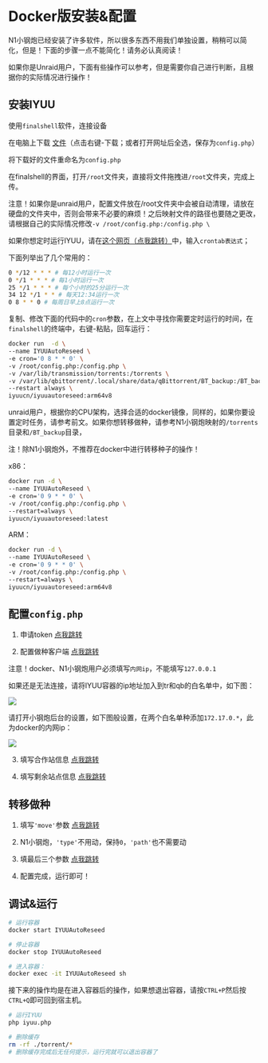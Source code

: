 # Docker版安装&配置

N1小钢炮已经安装了许多软件，所以很多东西不用我们单独设置，稍稍可以简化，但是！下面的步骤一点不能简化！请务必认真阅读！

如果你是Unraid用户，下面有些操作可以参考，但是需要你自己进行判断，且根据你的实际情况进行操作！

## 安装IYUU

使用`finalshell`软件，连接设备

在电脑上下载 [文件](https://raw.githubusercontent.com/ledccn/IYUUAutoReseed/master/config/config.sample.php)（点击右键-下载；或者打开网址后全选，保存为`config.php`）

将下载好的文件重命名为`config.php`

在finalshell的界面，打开`/root`文件夹，直接将文件拖拽进`/root`文件夹，完成上传。

注意！如果你是unraid用户，配置文件放在/root文件夹中会被自动清理，请放在硬盘的文件夹中，否则会带来不必要的麻烦！之后映射文件的路径也要随之更改，请根据自己的实际情况修改`-v /root/config.php:/config.php \`

如果你想定时运行IYUU，请在[这个网页（点我跳转）](https://tool.lu/crontab/)中，输入`crontab表达式`；

下面列举出了几个常用的：
```sh
0 */12 * * * # 每12小时运行一次
0 */1 * * * # 每1小时运行一次
25 */1 * * * # 每个小时的25分运行一次
34 12 */1 * * # 每天12:34运行一次
0 8 * * 0 # 每周日早上8点运行一次
```

复制、修改下面的代码中的`cron`参数，在上文中寻找你需要定时运行的时间，在`finalshell`的终端中，右键-粘贴，回车运行：

```sh
docker run  -d \
--name IYUUAutoReseed \
-e cron='0 8 * * 0' \
-v /root/config.php:/config.php \
-v /var/lib/transmission/torrents:/torrents \
-v /var/lib/qbittorrent/.local/share/data/qBittorrent/BT_backup:/BT_backup \
--restart always \
iyuucn/iyuuautoreseed:arm64v8
```

unraid用户，根据你的CPU架构，选择合适的docker镜像，同样的，如果你要设置定时任务，请参考前文。如果你想转移做种，请参考N1小钢炮映射的`/torrents`目录和`/BT_backup`目录，

注！除N1小钢炮外，不推荐在docker中进行转移种子的操作！

x86：

```sh
docker run -d \
--name IYUUAutoReseed \
-e cron='0 9 * * 0' \
-v /root/config.php:/config.php \
--restart=always \
iyuucn/iyuuautoreseed:latest
```

ARM：
```sh
docker run -d \
--name IYUUAutoReseed \
-e cron='0 9 * * 0' \
-v /root/config.php:/config.php \
--restart=always \
iyuucn/iyuuautoreseed:arm64v8
```

## 配置`config.php`

1. 申请token [点我跳转](https://github.com/AnthonyMSen/IYUUGuide/blob/main/3.%E9%85%8D%E7%BD%AE%E6%96%87%E4%BB%B6%E7%BC%96%E8%BE%91.md#1%E7%94%B3%E8%AF%B7%E7%88%B1%E8%AF%AD%E9%A3%9E%E9%A3%9Etoken)

2. 配置做种客户端 [点我跳转](https://github.com/AnthonyMSen/IYUUGuide/blob/main/3.%E9%85%8D%E7%BD%AE%E6%96%87%E4%BB%B6%E7%BC%96%E8%BE%91.md#2%E5%A1%AB%E5%86%99%E4%B8%8B%E8%BD%BD%E5%AE%A2%E6%88%B7%E7%AB%AF%E4%BF%A1%E6%81%AF)

注意！docker、N1小钢炮用户必须填写`内网ip`，不能填写`127.0.0.1`

如果还是无法连接，请将IYUU容器的ip地址加入到tr和qb的白名单中，如下图：

![](https://i.loli.net/2020/10/23/bthH4QY7J3dpGTM.png)

请打开小钢炮后台的设置，如下图般设置，在两个白名单种添加`172.17.0.*`，此为docker的内网ip：

![](https://i.loli.net/2020/10/23/J94pKlIACR6YMUw.png)

3. 填写合作站信息 [点我跳转](https://github.com/AnthonyMSen/IYUUGuide/blob/main/3.%E9%85%8D%E7%BD%AE%E6%96%87%E4%BB%B6%E7%BC%96%E8%BE%91.md#3%E5%A1%AB%E5%86%99%E5%90%88%E4%BD%9C%E7%AB%99%E4%BF%A1%E6%81%AF)

4. 填写剩余站点信息 [点我跳转](https://github.com/AnthonyMSen/IYUUGuide/blob/main/3.%E9%85%8D%E7%BD%AE%E6%96%87%E4%BB%B6%E7%BC%96%E8%BE%91.md#4%E5%A1%AB%E5%86%99%E5%89%A9%E4%BD%99%E7%AB%99%E7%82%B9%E4%BF%A1%E6%81%AF)

## 转移做种

1. 填写`'move'`参数 [点我跳转](https://github.com/AnthonyMSen/IYUUGuide/blob/main/5.%E8%BD%AC%E7%A7%BB%E5%81%9A%E7%A7%8D%E9%85%8D%E7%BD%AE.md#1move%E6%80%8E%E4%B9%88%E5%A1%AB)

2. N1小钢炮，`'type'`不用动，保持`0`，`'path'`也不需要动

3. 填最后三个参数 [点我跳转](https://github.com/AnthonyMSen/IYUUGuide/blob/main/5.%E8%BD%AC%E7%A7%BB%E5%81%9A%E7%A7%8D%E9%85%8D%E7%BD%AE.md#4%E6%9C%80%E5%90%8E%E7%9A%84%E4%B8%89%E4%B8%AA%E6%95%B0%E5%AD%97)

4. 配置完成，运行即可！

## 调试&运行
```sh
# 运行容器
docker start IYUUAutoReseed

# 停止容器
docker stop IYUUAutoReseed

# 进入容器：
docker exec -it IYUUAutoReseed sh
```

接下来的操作均是在进入容器后的操作，如果想退出容器，请按`CTRL+P`然后按`CTRL+Q`即可回到宿主机。

```sh
# 运行IYUU
php iyuu.php

# 删除缓存
rm -rf ./torrent/*
# 删除缓存完成后无任何提示，运行完就可以退出容器了
```